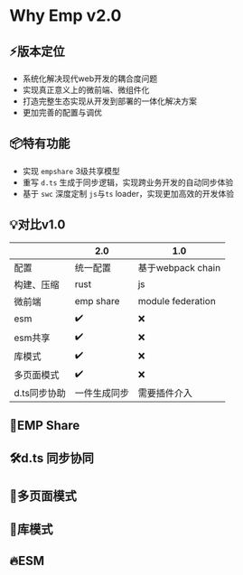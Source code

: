 # Why Emp v2.0

## ⚡️版本定位
+ 系统化解决现代web开发的耦合度问题
+ 实现真正意义上的微前端、微组件化
+ 打造完整生态实现从开发到部署的一体化解决方案
+ 更加完善的配置与调优

## 📦特有功能
+ 实现 `empshare` 3级共享模型
+ 重写 `d.ts` 生成于同步逻辑，实现跨业务开发的自动同步体验
+ 基于 `swc` 深度定制 `js`与`ts` loader，实现更加高效的开发体验

## 💡对比v1.0
|        | 2.0  |1.0|
|  ----  | ----  | ---- |
| 配置  | 统一配置 |基于webpack chain|
| 构建、压缩  | rust |js|
|微前端|emp share|module federation|
|esm|✔️|❌|
|esm共享|✔️|❌|
|库模式|✔️|❌|
|多页面模式|✔️|❌|
|d.ts同步协助|一件生成同步|需要插件介入|

## 🤝EMP Share
## 🛠️d.ts 同步协同
## 📖多页面模式
## 📜库模式
## 🔥ESM
